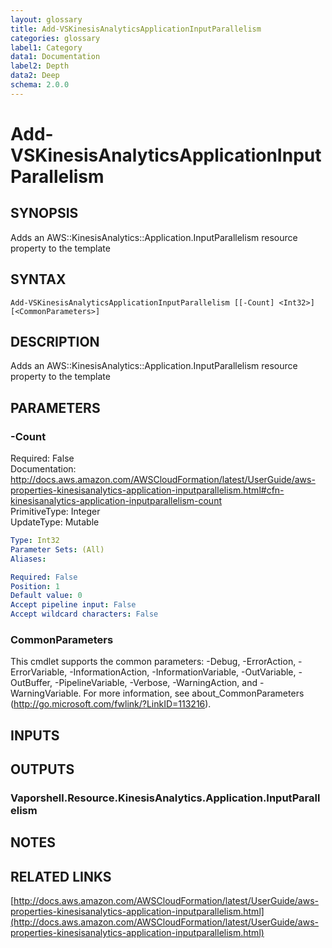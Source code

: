 ```yaml
---
layout: glossary
title: Add-VSKinesisAnalyticsApplicationInputParallelism
categories: glossary
label1: Category
data1: Documentation
label2: Depth
data2: Deep
schema: 2.0.0
---
```


# Add-VSKinesisAnalyticsApplicationInputParallelism

## SYNOPSIS
Adds an AWS::KinesisAnalytics::Application.InputParallelism resource property to the template

## SYNTAX

```
Add-VSKinesisAnalyticsApplicationInputParallelism [[-Count] <Int32>] [<CommonParameters>]
```

## DESCRIPTION
Adds an AWS::KinesisAnalytics::Application.InputParallelism resource property to the template

## PARAMETERS

### -Count
Required: False    
Documentation: http://docs.aws.amazon.com/AWSCloudFormation/latest/UserGuide/aws-properties-kinesisanalytics-application-inputparallelism.html#cfn-kinesisanalytics-application-inputparallelism-count    
PrimitiveType: Integer    
UpdateType: Mutable

```yaml
Type: Int32
Parameter Sets: (All)
Aliases:

Required: False
Position: 1
Default value: 0
Accept pipeline input: False
Accept wildcard characters: False
```

### CommonParameters
This cmdlet supports the common parameters: -Debug, -ErrorAction, -ErrorVariable, -InformationAction, -InformationVariable, -OutVariable, -OutBuffer, -PipelineVariable, -Verbose, -WarningAction, and -WarningVariable.
For more information, see about_CommonParameters (http://go.microsoft.com/fwlink/?LinkID=113216).

## INPUTS

## OUTPUTS

### Vaporshell.Resource.KinesisAnalytics.Application.InputParallelism

## NOTES

## RELATED LINKS

[http://docs.aws.amazon.com/AWSCloudFormation/latest/UserGuide/aws-properties-kinesisanalytics-application-inputparallelism.html](http://docs.aws.amazon.com/AWSCloudFormation/latest/UserGuide/aws-properties-kinesisanalytics-application-inputparallelism.html)


